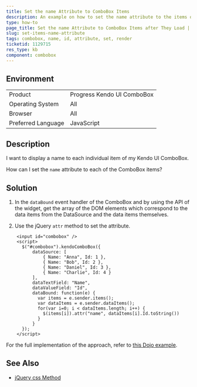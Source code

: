 ```yaml
---
title: Set the name Attribute to ComboBox Items
description: An example on how to set the name attribute to the items of the Kendo UI ComboBox.
type: how-to
page_title: Set the name Attribute to ComboBox Items after They Load | Kendo UI ComboBox
slug: set-items-name-attribute
tags: combobox, name, id, attribute, set, render
ticketid: 1129715
res_type: kb
component: combobox
---
```


## Environment

<table>
 <tr>
  <td>Product</td>
  <td>Progress Kendo UI ComboBox</td>
 </tr>
 <tr>
  <td>Operating System</td>
  <td>All</td>
 </tr>
 <tr>
  <td>Browser</td>
  <td>All</td>
 </tr>
 <tr>
  <td>Preferred Language</td>
  <td>JavaScript</td>
 </tr>
</table>

## Description

I want to display a name to each individual item of my Kendo UI ComboBox.

How can I set the `name` attribute to each of the ComboBox items?

## Solution

1. In the `dataBound` event handler of the ComboBox and by using the API of the widget, get the array of the DOM elements which correspond to the data items from the DataSource and the data items themselves.

1. Use the jQuery `attr` method to set the attribute.

```dojo
	<input id="combobox" />
	<script>
	  $("#combobox").kendoComboBox({
		  dataSource: [
			  { Name: "Anna", Id: 1 },
			  { Name: "Bob", Id: 2 },
			  { Name: "Daniel", Id: 3 },
			  { Name: "Charlie", Id: 4 }
		  ],
		  dataTextField: "Name",
		  dataValueField: "Id",
		  dataBound: function(e) {
			var items = e.sender.items();
			var dataItems = e.sender.dataItems();
			for(var i=0; i < dataItems.length; i++) {
			  $(items[i]).attr("name", dataItems[i].Id.toString())
			}
		  }
	  });
	</script>
```

For the full implementation of the approach, refer to [this Dojo example](https://dojo.telerik.com/uKEcO).

## See Also

* [jQuery css Method](https://www.w3schools.com/jquery/html_attr.asp)
